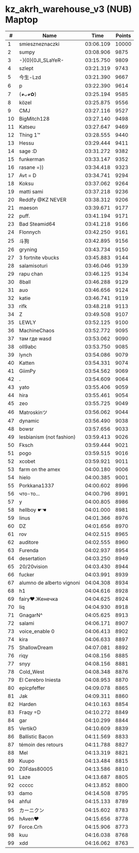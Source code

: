 # kz_akrh_warehouse_v3 (NUB) Maptop

|  # | Name | Time | Points |
|-------------- | -------------- | -------------- | -------------- | 
| 1 | smieszneznaczki | 03:06.109 | 10000 | 
| 2 | sumpy | 03:08.906 | 9875 | 
| 3 | -}{0}{0JI_SLaYeR- | 03:15.750 | 9809 | 
| 4 | szlept | 03:21.319 | 9743 | 
| 5 | 今生-Lzd | 03:21.390 | 9667 | 
| 6 | p | 03:22.390 | 9614 | 
| 7 | (◕ᴗ◕✿) | 03:25.194 | 9585 | 
| 8 | közel | 03:25.875 | 9556 | 
| 9 | CMJ | 03:27.116 | 9527 | 
| 10 | BigMitch128 | 03:27.140 | 9498 | 
| 11 | Katseu | 03:27.647 | 9469 | 
| 12 | Thing 1™ | 03:28.555 | 9440 | 
| 13 | Hessu | 03:29.444 | 9411 | 
| 14 | sage :D | 03:31.272 | 9382 | 
| 15 | funkerman | 03:33.147 | 9352 | 
| 16 | rasane =)) | 03:34.418 | 9323 | 
| 17 | Avt = D | 03:34.741 | 9294 | 
| 18 | Koksu | 03:37.062 | 9264 | 
| 19 | matti sami | 03:37.218 | 9236 | 
| 20 | Reddfy @KZ NEVER | 03:38.312 | 9206 | 
| 21 | maeson | 03:39.671 | 9177 | 
| 22 | puff. | 03:41.194 | 9171 | 
| 23 | Bad Steamid64 | 03:41.218 | 9166 | 
| 24 | Flonnych | 03:42.250 | 9161 | 
| 25 | 斗狗 | 03:42.895 | 9156 | 
| 26 | gryning | 03:43.734 | 9150 | 
| 27 | 3 fortnite vbucks | 03:45.883 | 9144 | 
| 28 | salamisoturi | 03:46.046 | 9139 | 
| 29 | rapu chan | 03:46.125 | 9134 | 
| 30 | 8ball | 03:46.288 | 9129 | 
| 31 | auo | 03:46.656 | 9124 | 
| 32 | katie | 03:46.741 | 9119 | 
| 33 | rifk | 03:48.218 | 9113 | 
| 34 | Z | 03:49.508 | 9107 | 
| 35 | LEWLY | 03:52.125 | 9100 | 
| 36 | MachineChaos | 03:52.772 | 9095 | 
| 37 | там где wasd | 03:53.062 | 9090 | 
| 38 | oll9abc | 03:53.750 | 9085 | 
| 39 | lynch | 03:54.086 | 9079 | 
| 40 | Katten | 03:54.331 | 9074 | 
| 41 | GiimPy | 03:54.562 | 9069 | 
| 42 | . | 03:54.609 | 9064 | 
| 43 | yato | 03:55.406 | 9059 | 
| 44 | hira | 03:55.461 | 9054 | 
| 45 | zeo | 03:55.725 | 9049 | 
| 46 | Matroskinツ | 03:56.062 | 9044 | 
| 47 | dynamic | 03:56.490 | 9038 | 
| 48 | bowsr | 03:57.656 | 9033 | 
| 49 | lesbianism (not fashion) | 03:59.413 | 9026 | 
| 50 | Fksch | 03:59.444 | 9021 | 
| 51 | pogo | 03:59.515 | 9016 | 
| 52 | xcobet | 03:59.921 | 9011 | 
| 53 | farm on the amex | 04:00.180 | 9006 | 
| 54 | hielo | 04:00.385 | 9001 | 
| 55 | Porkkana1337 | 04:00.602 | 8996 | 
| 56 | что-то... | 04:00.796 | 8991 | 
| 57 | y | 04:00.805 | 8986 | 
| 58 | hellboy ☛☚ | 04:01.000 | 8981 | 
| 59 | linus | 04:01.366 | 8976 | 
| 60 | DZ | 04:01.656 | 8970 | 
| 61 | rov | 04:02.515 | 8965 | 
| 62 | auditore | 04:02.555 | 8960 | 
| 63 | Furenda | 04:02.937 | 8954 | 
| 64 | desertation | 04:03.250 | 8949 | 
| 65 | 20/20vision | 04:03.430 | 8944 | 
| 66 | fucker | 04:03.991 | 8939 | 
| 67 | alumno de alberto vignoni | 04:04.308 | 8934 | 
| 68 | h1 | 04:04.616 | 8928 | 
| 69 | fairy♥.Женечка | 04:04.625 | 8924 | 
| 70 | liq | 04:04.930 | 8918 | 
| 71 | GnagarN^ | 04:05.625 | 8913 | 
| 72 | salami | 04:06.171 | 8907 | 
| 73 | voice_enable 0 | 04:06.413 | 8902 | 
| 74 | kira | 04:06.633 | 8897 | 
| 75 | ShallowDream | 04:07.081 | 8892 | 
| 76 | riqy | 04:08.156 | 8885 | 
| 77 | snyy | 04:08.156 | 8881 | 
| 78 | Cold_West | 04:08.348 | 8876 | 
| 79 | El Cerebro Iniesta | 04:08.953 | 8870 | 
| 80 | epicpfeffer | 04:09.078 | 8865 | 
| 81 | Jak | 04:09.311 | 8860 | 
| 82 | Harden | 04:10.163 | 8854 | 
| 83 | Fraqy =D | 04:10.272 | 8849 | 
| 84 | gar | 04:10.299 | 8844 | 
| 85 | VertikO | 04:10.609 | 8839 | 
| 86 | Ballistic Bacon | 04:11.569 | 8833 | 
| 87 | témoin des retours | 04:11.788 | 8827 | 
| 88 | Mel | 04:13.319 | 8821 | 
| 89 | Kuupo | 04:13.484 | 8815 | 
| 90 | Z0Fdas80005 | 04:13.586 | 8810 | 
| 91 | Laze | 04:13.687 | 8805 | 
| 92 | ccccc | 04:13.852 | 8800 | 
| 93 | damo | 04:14.508 | 8795 | 
| 94 | ahful | 04:15.133 | 8789 | 
| 95 | カーニクン | 04:15.602 | 8783 | 
| 96 | hAven❤ | 04:15.656 | 8778 | 
| 97 | Force.Crh | 04:15.906 | 8773 | 
| 98 | kuu | 04:16.038 | 8768 | 
| 99 | xdd | 04:16.062 | 8763 | 


